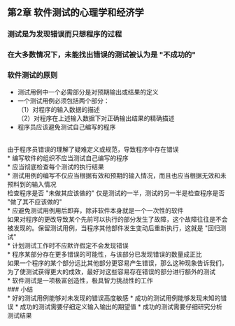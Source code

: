 ## 第2章 软件测试的心理学和经济学
### 测试是为发现错误而只想程序的过程
### 在大多数情况下，未能找出错误的测试被认为是 "不成功的"
### 软件测试的原则
* 测试用例中一个必需部分是对预期输出或结果的定义<br>
* 一个测试用例必须包括两个部分：<br>
（1）对程序的输入数据的描述<br>
（2）对程序在上述输入数据下对正确输出结果的精确描述<br>
* 程序员应该避免测试自己编写的程序
<br>
由于程序员错误的理解了疑难定义或规范，导致程序中存在错误<br>
* 编写软件的组织不应当测试自己编写的程序
<br>
* 应当彻底检查每个测试的执行结果
<br>
* 测试用例的编写不仅应当根据有效和预期的输入情况，而且也应当根据无效和未预料到的输入情况<br>
检查程序是否 "未做其应该做的" 仅是测试的一半，测试的另一半是检查程序是否 "做了其不应该做的"
<br>
* 应避免测试用例用后即弃，除非软件本身就是一个一次性的软件<br>
如果对程序的更改导致某个先前可以执行的部分发生了故障，这个故障往往是不会被发现的。保留测试用例，当程序其他部件发生变动后重新执行，这就是 "回归测试"<br>
* 计划测试工作时不应默许假定不会发现错误<br>
* 程序某部分存在更多错误的可能性，与该部分已发现错误的数量成正比
<br>
如果一个程序的某个部分远比其他部分更容易产生错误，那么这种现象告诉我们，为了使测试获得更大的成效，最好对这些容易存在错误的部分进行额外的测试<br>
* 软件测试是一项极富创造性，极具智力挑战性的工作<br>
### 小结
<br>
* 好的测试用例能够对未发现的错误高度敏感
* 成功的测试用例能够发现未知的错误
* 成功的测试需要仔细定义输入输出的期望值
* 成功的测试需要仔细研究分析测试结果

